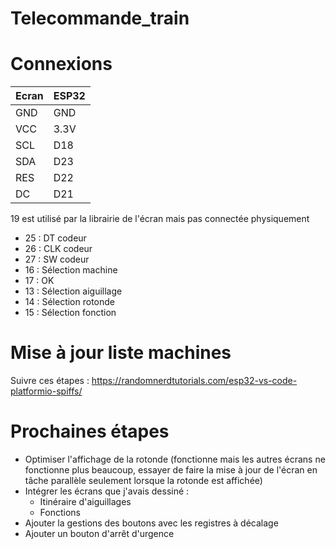 # Telecommande_train

# Connexions

| Ecran   |   ESP32 |
| - | - |
| GND     |  GND    |
| VCC     |  3.3V   |
| SCL     |  D18    |
| SDA     |  D23    |
| RES     |  D22    |
| DC      |  D21    |

19 est utilisé par la librairie de l'écran mais pas connectée physiquement

 - 25 : DT codeur
 - 26 : CLK codeur
 - 27 : SW codeur
 - 16 : Sélection machine
 - 17 : OK
 - 13 : Sélection aiguillage
 - 14 : Sélection rotonde
 - 15 : Sélection fonction

# Mise à jour liste machines

Suivre ces étapes : https://randomnerdtutorials.com/esp32-vs-code-platformio-spiffs/

# Prochaines étapes

- Optimiser l'affichage de la rotonde (fonctionne mais les autres écrans ne fonctionne plus beaucoup, essayer de faire la mise à jour de l'écran en tâche parallèle seulement lorsque la rotonde est affichée)
- Intégrer les écrans que j'avais dessiné :
  - Itinéraire d'aiguillages
  - Fonctions
- Ajouter la gestions des boutons avec les registres à décalage
- Ajouter un bouton d'arrêt d'urgence
